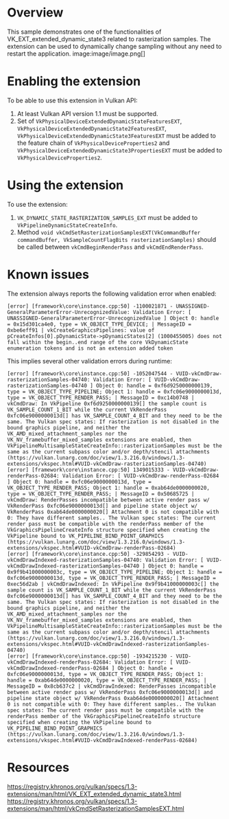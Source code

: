 <!--
- Copyright (c) 2023, Mobica Limited
-
- SPDX-License-Identifier: Apache-2.0
-
- Licensed under the Apache License, Version 2.0 the "License";
- you may not use this file except in compliance with the License.
- You may obtain a copy of the License at
-
-     http://www.apache.org/licenses/LICENSE-2.0
-
- Unless required by applicable law or agreed to in writing, software
- distributed under the License is distributed on an "AS IS" BASIS,
- WITHOUT WARRANTIES OR CONDITIONS OF ANY KIND, either express or implied.
- See the License for the specific language governing permissions and
- limitations under the License.
-
-->

# Overview

This sample demonstrates one of the functionalities of VK_EXT_extended_dynamic_state3 related to rasterization samples.
The extension can be used to dynamically change sampling without any need to restart the application.
image:image/image.png[]

# Enabling the extension

To be able to use this extension in Vulkan API:
1) At least Vulkan API version 1.1 must be supported.
2) Set of `VkPhysicalDeviceExtendedDynamicStateFeaturesEXT`, `VkPhysicalDeviceExtendedDynamicState2FeaturesEXT`, `VkPhysicalDeviceExtendedDynamicState3FeaturesEXT`
must be added to the feature chain of `VkPhysicalDeviceProperties2` and `VkPhysicalDeviceExtendedDynamicState3PropertiesEXT` must be added to `VkPhysicalDeviceProperties2`.

# Using the extension

To use the extension:
1) `VK_DYNAMIC_STATE_RASTERIZATION_SAMPLES_EXT` must be added to `VkPipelineDynamicStateCreateInfo`.
2) Method `void vkCmdSetRasterizationSamplesEXT(VkCommandBuffer commandBuffer, VkSampleCountFlagBits rasterizationSamples)` should be called between
`vkCmdBeginRenderPass` and `vkCmdEndRenderPass`.

# Known issues

The extension always reports the following validation error when enabled:
```
[error] [framework\core\instance.cpp:50] -1100021871 - UNASSIGNED-GeneralParameterError-UnrecognizedValue: Validation Error: [ UNASSIGNED-GeneralParameterError-UnrecognizedValue ] Object 0: handle = 0x15d301ca4e0, type = VK_OBJECT_TYPE_DEVICE; | MessageID = 0xbe6eff91 | vkCreateGraphicsPipelines: value of pCreateInfos[0].pDynamicState->pDynamicStates[2] (1000455005) does not fall within the begin..end range of the core VkDynamicState enumeration tokens and is not an extension added token
```

This implies several other validation errors during runtime:
```
[error] [framework\core\instance.cpp:50] -1052047544 - VUID-vkCmdDraw-rasterizationSamples-04740: Validation Error: [ VUID-vkCmdDraw-rasterizationSamples-04740 ] Object 0: handle = 0xf6d9250000000139, type = VK_OBJECT_TYPE_PIPELINE; Object 1: handle = 0xfc06e9000000013d, type = VK_OBJECT_TYPE_RENDER_PASS; | MessageID = 0xc14b0748 | vkCmdDraw: In VkPipeline 0xf6d9250000000139[] the sample count is VK_SAMPLE_COUNT_1_BIT while the current VkRenderPass 0xfc06e9000000013d[] has VK_SAMPLE_COUNT_4_BIT and they need to be the same. The Vulkan spec states: If rasterization is not disabled in the bound graphics pipeline, and neither the VK_AMD_mixed_attachment_samples nor the VK_NV_framebuffer_mixed_samples extensions are enabled, then VkPipelineMultisampleStateCreateInfo::rasterizationSamples must be the same as the current subpass color and/or depth/stencil attachments (https://vulkan.lunarg.com/doc/view/1.3.216.0/windows/1.3-extensions/vkspec.html#VUID-vkCmdDraw-rasterizationSamples-04740)
[error] [framework\core\instance.cpp:50] 1349015333 - VUID-vkCmdDraw-renderPass-02684: Validation Error: [ VUID-vkCmdDraw-renderPass-02684 ] Object 0: handle = 0xfc06e9000000013d, type = VK_OBJECT_TYPE_RENDER_PASS; Object 1: handle = 0xab64de0000000020, type = VK_OBJECT_TYPE_RENDER_PASS; | MessageID = 0x50685725 | vkCmdDraw: RenderPasses incompatible between active render pass w/ VkRenderPass 0xfc06e9000000013d[] and pipeline state object w/ VkRenderPass 0xab64de0000000020[] Attachment 0 is not compatible with 0: They have different samples.. The Vulkan spec states: The current render pass must be compatible with the renderPass member of the VkGraphicsPipelineCreateInfo structure specified when creating the VkPipeline bound to VK_PIPELINE_BIND_POINT_GRAPHICS (https://vulkan.lunarg.com/doc/view/1.3.216.0/windows/1.3-extensions/vkspec.html#VUID-vkCmdDraw-renderPass-02684)
[error] [framework\core\instance.cpp:50] -329854293 - VUID-vkCmdDrawIndexed-rasterizationSamples-04740: Validation Error: [ VUID-vkCmdDrawIndexed-rasterizationSamples-04740 ] Object 0: handle = 0x9f9b41000000003c, type = VK_OBJECT_TYPE_PIPELINE; Object 1: handle = 0xfc06e9000000013d, type = VK_OBJECT_TYPE_RENDER_PASS; | MessageID = 0xec56d2ab | vkCmdDrawIndexed: In VkPipeline 0x9f9b41000000003c[] the sample count is VK_SAMPLE_COUNT_1_BIT while the current VkRenderPass 0xfc06e9000000013d[] has VK_SAMPLE_COUNT_4_BIT and they need to be the same. The Vulkan spec states: If rasterization is not disabled in the bound graphics pipeline, and neither the VK_AMD_mixed_attachment_samples nor the VK_NV_framebuffer_mixed_samples extensions are enabled, then VkPipelineMultisampleStateCreateInfo::rasterizationSamples must be the same as the current subpass color and/or depth/stencil attachments (https://vulkan.lunarg.com/doc/view/1.3.216.0/windows/1.3-extensions/vkspec.html#VUID-vkCmdDrawIndexed-rasterizationSamples-04740)
[error] [framework\core\instance.cpp:50] -1934215230 - VUID-vkCmdDrawIndexed-renderPass-02684: Validation Error: [ VUID-vkCmdDrawIndexed-renderPass-02684 ] Object 0: handle = 0xfc06e9000000013d, type = VK_OBJECT_TYPE_RENDER_PASS; Object 1: handle = 0xab64de0000000020, type = VK_OBJECT_TYPE_RENDER_PASS; | MessageID = 0x8cb637c2 | vkCmdDrawIndexed: RenderPasses incompatible between active render pass w/ VkRenderPass 0xfc06e9000000013d[] and pipeline state object w/ VkRenderPass 0xab64de0000000020[] Attachment 0 is not compatible with 0: They have different samples.. The Vulkan spec states: The current render pass must be compatible with the renderPass member of the VkGraphicsPipelineCreateInfo structure specified when creating the VkPipeline bound to VK_PIPELINE_BIND_POINT_GRAPHICS (https://vulkan.lunarg.com/doc/view/1.3.216.0/windows/1.3-extensions/vkspec.html#VUID-vkCmdDrawIndexed-renderPass-02684)
```


# Resources

https://registry.khronos.org/vulkan/specs/1.3-extensions/man/html/VK_EXT_extended_dynamic_state3.html
https://registry.khronos.org/vulkan/specs/1.3-extensions/man/html/vkCmdSetRasterizationSamplesEXT.html
